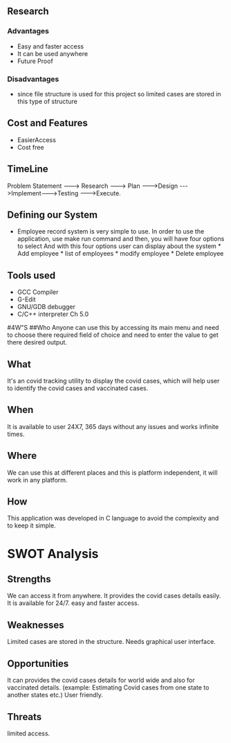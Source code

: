 ## Research

 ### Advantages
  * Easy and faster access
  * It can be used anywhere
  * Future Proof
 ### Disadvantages
  * since file structure is used for this project so limited cases are stored in this type of structure
    
## Cost and Features
   * EasierAccess
   * Cost free
 
## TimeLine

Problem Statement ---> Research ---> Plan --->Design --->Implement--->Testing --->Execute.

## Defining our System

   * Employee record system is very simple to use. In order to use the application, use make run command and then, you will have four options to select And with this four options user can display about the system * Add employee * list of employees * modify employee * Delete employee

## Tools used
  * GCC Compiler
  * G-Edit
  * GNU/GDB debugger
  * C/C++ interpreter Ch 5.0

#4W"S
##Who
   Anyone can use this by accessing its main menu and need to choose there required field of choice and need to enter the value to get there desired output.
## What
   It's an covid tracking utility to display the covid cases, which will help user to identify the covid cases and vaccinated cases.
## When
   It is available to user 24X7, 365 days without any issues and works infinite times.
## Where 
   We can use this at different places and this is platform independent, it will work in any platform.
## How
   This application was developed in C language to avoid the complexity and to keep it simple.
# SWOT Analysis
## Strengths
   We can access it from anywhere.
   It provides the covid cases details easily.
   It is available for 24/7.
   easy and faster access.
## Weaknesses 
   Limited cases are stored in the structure.
   Needs graphical user interface.
## Opportunities
   It can provides the covid cases details for world wide and also for vaccinated details. (example: Estimating Covid cases from one state to another states etc.)
   User friendly.
## Threats
   limited access.
